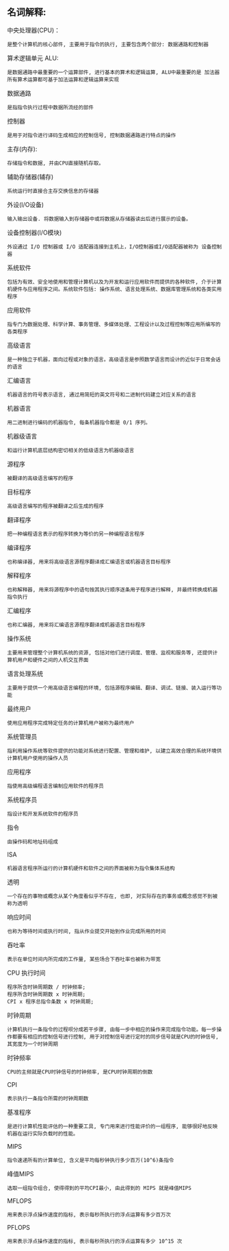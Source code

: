 ## 名词解释:

中央处理器(CPU)：

```
是整个计算机的核心部件, 主要用于指令的执行, 主要包含两个部分: 数据通路和控制器
```

算术逻辑单元 ALU:

```
是数据通路中最重要的一个运算部件, 进行基本的算术和逻辑运算, ALU中最重要的是 加法器 所有算术运算都可基于加法运算和逻辑运算来实现
```

数据通路

```
是指指令执行过程中数据所流经的部件
```

控制器

```
是用于对指令进行译码生成相应的控制信号, 控制数据通路进行特点的操作
```

主存(内存):

```
存储指令和数据, 并由CPU直接随机存取。
```

辅助存储器(辅存)

```
系统运行时直接合主存交换信息的存储器
```

外设(I/O设备)

```
输入输出设备. 将数据输入到存储器中或将数据从存储器读出后进行展示的设备。
```

设备控制器(I/O模块)

```
外设通过 I/O 控制器或 I/O 适配器连接到主机上，I/O控制器或I/O适配器被称为 设备控制器
```

系统软件

```
包括为有效、安全地使用和管理计算机以及为开发和运行应用软件而提供的各种软件, 介于计算机硬件与应用程序之间。系统软件包括: 操作系统、语言处理系统、数据库管理系统和各类实用程序
```

应用软件

```
指专门为数据处理、科学计算、事务管理、多媒体处理、工程设计以及过程控制等应用所编写的各类程序
```

高级语言

```
是一种独立于机器，面向过程或对象的语言。高级语言是参照数学语言而设计的近似于日常会话的语言
```

汇编语言

```
机器语言的符号表示语言, 通过用简短的英文符号和二进制代码建立对应关系的语言
```

机器语言

```
用二进制进行编码的机器指令, 每条机器指令都是 0/1 序列。
```

机器级语言

```
和运行计算机底层结构密切相关的低级语言为机器级语言
```

源程序

```
被翻译的高级语言编写的程序
```

目标程序

```
高级语言编写的程序被翻译之后生成的程序
```

翻译程序

```
把一种编程语言表示的程序转换为等价的另一种编程语言程序
```

编译程序

```
也称编译器, 用来将高级语言源程序翻译成汇编语言或机器语言目标程序
```

解释程序

```
也称解释器, 用来将源程序中的语句按其执行顺序逐条用子程序进行解释, 并最终转换成机器指令执行
```

汇编程序

```
也称汇编器, 用来将汇编语言源程序翻译成机器语言目标程序
```

操作系统

```
主要用来管理整个计算机系统的资源, 包括对他们进行调度、管理、监视和服务等, 还提供计算机用户和硬件之间的人机交互界面
```

语言处理系统

```
主要用于提供一个用高级语言编程的环境, 包括源程序编辑、翻译、调试、链接、装入运行等功能
```

最终用户

```
使用应用程序完成特定任务的计算机用户被称为最终用户
```

系统管理员

```
指利用操作系统等软件提供的功能对系统进行配置、管理和维护, 以建立高效合理的系统环境供计算机用户使用的操作人员
```

应用程序

```
指使用高级编程语言编制应用软件的程序员
```

系统程序员

```
指设计和开发系统软件的程序员
```

指令

```
由操作码和地址码组成
```

ISA

```
机器语言程序所运行的计算机硬件和软件之间的界面被称为指令集体系结构
```

透明

```
一个存在的事物或概念从某个角度看似乎不存在, 也即, 对实际存在的事务或概念感觉不到被称为透明
```

响应时间

```
也称为等待时间或执行时间, 指从作业提交开始到作业完成所用的时间
```

吞吐率

```
表示在单位时间内所完成的工作量, 某些场合下吞吐率也被称为带宽
```

CPU 执行时间

```
程序所含时钟周期数 / 时钟频率;
程序所含时钟周期数 x 时钟周期;
CPI x 程序总指令条数 x 时钟周期;
```

时钟周期

```
计算机执行一条指令的过程呗分成若干步骤, 由每一步中相应的操作来完成指令功能。每一步操作都要有相应的控制信号进行控制, 用于对控制信号进行定时的同步信号就是CPU的时钟信号, 其宽度为一个时钟周期
```

时钟频率

```
CPU的主频就是CPU时钟信号的时钟频率, 是CPU时钟周期的倒数
```

CPI

```
表示执行一条指令所需的时钟周期数
```

基准程序

```
是进行计算机性能评估的一种重要工具, 专门用来进行性能评价的一组程序, 能够很好地反映机器在运行实际负载时的性能。
```

MIPS

```
指令速递所有的计算单位, 含义是平均每秒钟执行多少百万(10^6)条指令
```

峰值MIPS

```
选取一组指令组合, 使得得到的平均CPI最小, 由此得到的 MIPS 就是峰值MIPS
```

MFLOPS

```
用来表示浮点操作速度的指标, 表示每秒所执行的浮点运算有多少百万次
```

PFLOPS

```
用来表示浮点操作速度的指标, 表示每秒所执行的浮点运算有多少 10^15 次
```
